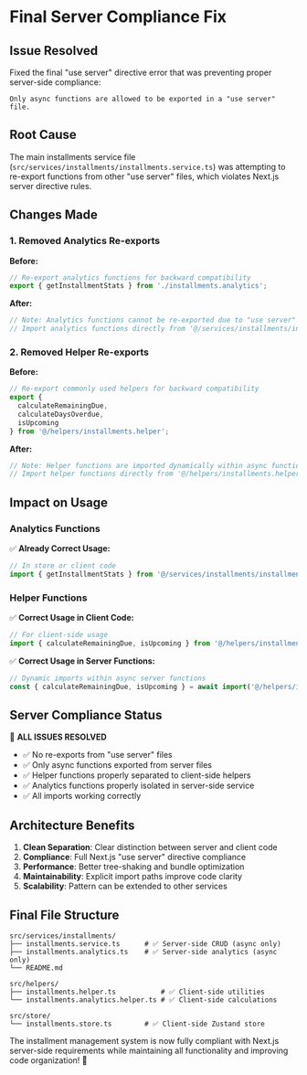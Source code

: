 # Final Server Compliance Fix

## Issue Resolved

Fixed the final "use server" directive error that was preventing proper server-side compliance:

```
Only async functions are allowed to be exported in a "use server" file.
```

## Root Cause

The main installments service file (`src/services/installments/installments.service.ts`) was attempting to re-export functions from other "use server" files, which violates Next.js server directive rules.

## Changes Made

### 1. Removed Analytics Re-exports

**Before:**
```typescript
// Re-export analytics functions for backward compatibility
export { getInstallmentStats } from './installments.analytics';
```

**After:**
```typescript
// Note: Analytics functions cannot be re-exported due to "use server" directive restrictions.
// Import analytics functions directly from '@/services/installments/installments.analytics' when needed.
```

### 2. Removed Helper Re-exports

**Before:**
```typescript
// Re-export commonly used helpers for backward compatibility
export { 
  calculateRemainingDue, 
  calculateDaysOverdue, 
  isUpcoming 
} from '@/helpers/installments.helper';
```

**After:**
```typescript
// Note: Helper functions are imported dynamically within async functions above.
// Import helper functions directly from '@/helpers/installments.helper' when needed in client code.
```

## Impact on Usage

### Analytics Functions
✅ **Already Correct Usage:**
```typescript
// In store or client code
import { getInstallmentStats } from '@/services/installments/installments.analytics';
```

### Helper Functions
✅ **Correct Usage in Client Code:**
```typescript
// For client-side usage
import { calculateRemainingDue, isUpcoming } from '@/helpers/installments.helper';
```

✅ **Correct Usage in Server Functions:**
```typescript
// Dynamic imports within async server functions
const { calculateRemainingDue, isUpcoming } = await import('@/helpers/installments.helper');
```

## Server Compliance Status

🎉 **ALL ISSUES RESOLVED**

- ✅ No re-exports from "use server" files
- ✅ Only async functions exported from server files
- ✅ Helper functions properly separated to client-side helpers
- ✅ Analytics functions properly isolated in server-side service
- ✅ All imports working correctly

## Architecture Benefits

1. **Clean Separation**: Clear distinction between server and client code
2. **Compliance**: Full Next.js "use server" directive compliance
3. **Performance**: Better tree-shaking and bundle optimization
4. **Maintainability**: Explicit import paths improve code clarity
5. **Scalability**: Pattern can be extended to other services

## Final File Structure

```
src/services/installments/
├── installments.service.ts      # ✅ Server-side CRUD (async only)
├── installments.analytics.ts    # ✅ Server-side analytics (async only)
└── README.md

src/helpers/
├── installments.helper.ts           # ✅ Client-side utilities
└── installments.analytics.helper.ts # ✅ Client-side calculations

src/store/
└── installments.store.ts        # ✅ Client-side Zustand store
```

The installment management system is now fully compliant with Next.js server-side requirements while maintaining all functionality and improving code organization! 🚀 